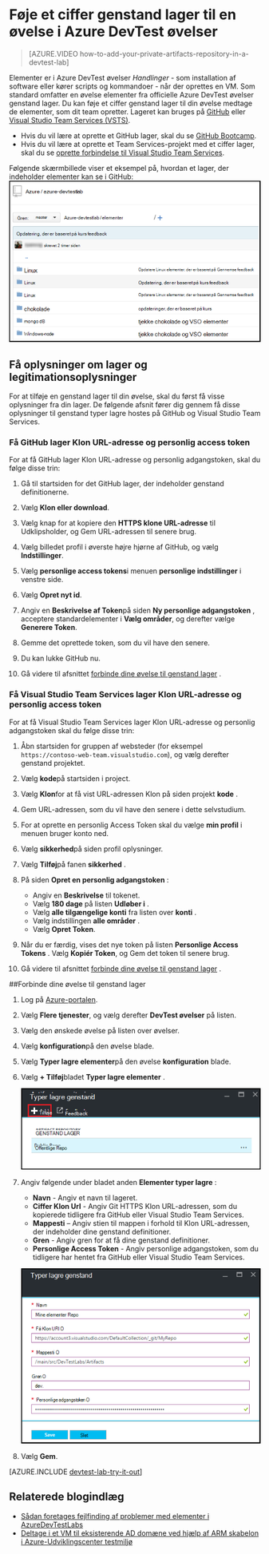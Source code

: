 <properties
    pageTitle="Føje et ciffer genstand lager til en øvelse i Azure DevTest øvelser | Microsoft Azure"
    description="Føje et GitHub eller Visual Studio Team Services ciffer lager til din brugerdefinerede elementer kilde i Azure DevTest øvelser"
    services="devtest-lab,virtual-machines,visual-studio-online"
    documentationCenter="na"
    authors="tomarcher"
    manager="douge"
    editor=""/>

<tags
    ms.service="devtest-lab"
    ms.workload="na"
    ms.tgt_pltfrm="na"
    ms.devlang="na"
    ms.topic="article"
    ms.date="09/06/2016"
    ms.author="tarcher"/>

# <a name="add-a-git-artifact-repository-to-a-lab-in-azure-devtest-labs"></a>Føje et ciffer genstand lager til en øvelse i Azure DevTest øvelser

> [AZURE.VIDEO how-to-add-your-private-artifacts-repository-in-a-devtest-lab]

Elementer er i Azure DevTest øvelser *Handlinger* - som installation af software eller kører scripts og kommandoer - når der oprettes en VM. Som standard omfatter en øvelse elementer fra officielle Azure DevTest øvelser genstand lager. Du kan føje et ciffer genstand lager til din øvelse medtage de elementer, som dit team opretter. Lageret kan bruges på [GitHub](https://github.com) eller [Visual Studio Team Services (VSTS)](https://visualstudio.com).

- Hvis du vil lære at oprette et GitHub lager, skal du se [GitHub Bootcamp](https://help.github.com/categories/bootcamp/).
- Hvis du vil lære at oprette et Team Services-projekt med et ciffer lager, skal du se [oprette forbindelse til Visual Studio Team Services](https://www.visualstudio.com/get-started/setup/connect-to-visual-studio-online).

Følgende skærmbillede viser et eksempel på, hvordan et lager, der indeholder elementer kan se i GitHub:  
![Eksempel på GitHub elementer repo](./media/devtest-lab-add-artifact-repo/devtestlab-github-artifact-repo-home.png)


## <a name="get-the-repository-information-and-credentials"></a>Få oplysninger om lager og legitimationsoplysninger

For at tilføje en genstand lager til din øvelse, skal du først få visse oplysninger fra din lager. De følgende afsnit fører dig gennem få disse oplysninger til genstand typer lagre hostes på GitHub og Visual Studio Team Services.

### <a name="get-the-github-repository-clone-url-and-personal-access-token"></a>Få GitHub lager Klon URL-adresse og personlig access token

For at få GitHub lager Klon URL-adresse og personlig adgangstoken, skal du følge disse trin:

1. Gå til startsiden for det GitHub lager, der indeholder genstand definitionerne.

1. Vælg **Klon eller download**.

1. Vælg knap for at kopiere den **HTTPS klone URL-adresse** til Udklipsholder, og Gem URL-adressen til senere brug.

1. Vælg billedet profil i øverste højre hjørne af GitHub, og vælg **Indstillinger**.

1. Vælg **personlige access tokens**i menuen **personlige indstillinger** i venstre side.

1. Vælg **Opret nyt id**.

1. Angiv en **Beskrivelse af Token**på siden **Ny personlige adgangstoken** , acceptere standardelementer i **Vælg områder**, og derefter vælge **Generere Token**.

1. Gemme det oprettede token, som du vil have den senere.

1. Du kan lukke GitHub nu.   

1. Gå videre til afsnittet [forbinde dine øvelse til genstand lager](#connect-your-lab-to-the-artifact-repository) .

### <a name="get-the-visual-studio-team-services-repository-clone-url-and-personal-access-token"></a>Få Visual Studio Team Services lager Klon URL-adresse og personlig access token

For at få Visual Studio Team Services lager Klon URL-adresse og personlig adgangstoken skal du følge disse trin:

1. Åbn startsiden for gruppen af websteder (for eksempel `https://contoso-web-team.visualstudio.com`), og vælg derefter genstand projektet.

1. Vælg **kode**på startsiden i project.

1. Vælg **Klon**for at få vist URL-adressen Klon på siden projekt **kode** .

1. Gem URL-adressen, som du vil have den senere i dette selvstudium.

1. For at oprette en personlig Access Token skal du vælge **min profil** i menuen bruger konto ned.

1. Vælg **sikkerhed**på siden profil oplysninger.

1. Vælg **Tilføj**på fanen **sikkerhed** .

1. På siden **Opret en personlig adgangstoken** :

    - Angiv en **Beskrivelse** til tokenet.
    - Vælg **180 dage** på listen **Udløber i** .
    - Vælg **alle tilgængelige konti** fra listen over **konti** .
    - Vælg indstillingen **alle områder** .
    - Vælg **Opret Token**.

1. Når du er færdig, vises det nye token på listen **Personlige Access Tokens** . Vælg **Kopiér Token**, og Gem det token til senere brug.

1. Gå videre til afsnittet [forbinde dine øvelse til genstand lager](#connect-your-lab-to-the-artifact-repository) .

##<a name="connect-your-lab-to-the-artifact-repository"></a>Forbinde dine øvelse til genstand lager

1. Log på [Azure-portalen](http://go.microsoft.com/fwlink/p/?LinkID=525040).

1. Vælg **Flere tjenester**, og vælg derefter **DevTest øvelser** på listen.

1. Vælg den ønskede øvelse på listen over øvelser.   

1. Vælg **konfiguration**på den øvelse blade.

1. Vælg **Typer lagre elementer**på den øvelse **konfiguration** blade.

1. Vælg **+ Tilføj**bladet **Typer lagre elementer** .

    ![Genstand lager knappen Tilføj](./media/devtest-lab-add-artifact-repo/add-artifact-repo.png)
 
1. Angiv følgende under bladet anden **Elementer typer lagre** :

    - **Navn** - Angiv et navn til lageret.
    - **Ciffer Klon Url** - Angiv Git HTTPS Klon URL-adressen, som du kopierede tidligere fra GitHub eller Visual Studio Team Services. 
    - **Mappesti** – Angiv stien til mappen i forhold til Klon URL-adressen, der indeholder dine genstand definitioner.
    - **Gren** - Angiv gren for at få dine genstand definitioner.
    - **Personlige Access Token** - Angiv personlige adgangstoken, som du tidligere har hentet fra GitHub eller Visual Studio Team Services. 
     
    ![Genstand repo blade](./media/devtest-lab-add-artifact-repo/artifact-repo-blade.png)

1. Vælg **Gem**.

[AZURE.INCLUDE [devtest-lab-try-it-out](../../includes/devtest-lab-try-it-out.md)]

## <a name="related-blog-posts"></a>Relaterede blogindlæg
- [Sådan foretages fejlfinding af problemer med elementer i AzureDevTestLabs](http://www.visualstudiogeeks.com/blog/DevOps/How-to-troubleshoot-failing-artifacts-in-AzureDevTestLabs)
- [Deltage i et VM til eksisterende AD domæne ved hjælp af ARM skabelon i Azure-Udviklingscenter testmiljø](http://www.visualstudiogeeks.com/blog/DevOps/Join-a-VM-to-existing-AD-domain-using-ARM-template-AzureDevTestLabs)